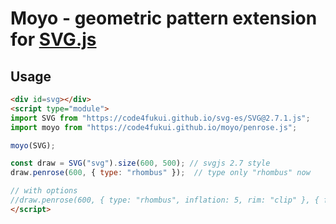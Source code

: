 # Moyo - geometric pattern extension for [SVG.js](http://svgjs.com)


## Usage

```html
<div id=svg></div>
<script type="module">
import SVG from "https://code4fukui.github.io/svg-es/SVG@2.7.1.js";
import moyo from "https://code4fukui.github.io/moyo/penrose.js";

moyo(SVG);

const draw = SVG("svg").size(600, 500); // svgjs 2.7 style
draw.penrose(600, { type: "rhombus" });  // type only "rhombus" now

// with options
//draw.penrose(600, { type: "rhombus", inflation: 5, rim: "clip" }, { fill: "hsl(30 90% 30%)" }, { fill: "hsl(80 90% 30%)" });
</script>
```
